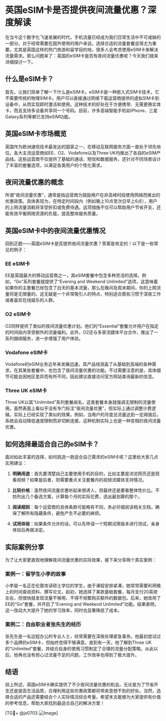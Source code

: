 # 英国eSIM卡是否提供夜间流量优惠？深度解读

在当今这个数字化飞速发展的时代，手机流量已经成为我们日常生活中不可或缺的一部分。对于经常需要在国外使用的用户来说，选择合适的流量套餐显得尤为重要。尤其是英国这样的热门旅游和留学目的地，很多人会考虑使用eSIM卡来解决流量需求。那么问题来了：英国的eSIM卡是否有夜间流量优惠呢？今天我们就来详细探讨一下。

## 什么是eSIM卡？

首先，让我们简单了解一下什么是eSIM卡。eSIM卡是一种嵌入式SIM卡技术，它不需要传统的物理SIM卡。用户可以直接通过网络下载运营商提供的虚拟SIM卡到设备中，从而实现即时激活和使用。这种技术的好处在于方便携带、无需更换实体卡，而且支持多设备共享同一个号码。目前，许多高端智能手机如iPhone、三星Galaxy系列等都已支持eSIM功能。

## 英国eSIM卡市场概览

英国作为欧洲通信技术最发达的国家之一，在移动互联网服务方面一直处于领先地位。各大主流运营商如EE、O2、Vodafone以及Three UK均推出了各自的eSIM产品线。这些运营商不仅提供了基础的通话、短信和数据服务，还针对不同场景设计了丰富的套餐选项，以满足各类用户的个性化需求。

## 夜间流量优惠的概念

所谓“夜间流量优惠”，通常是指运营商为鼓励用户在非高峰时段使用网络而推出的优惠政策。具体表现为，在特定时间段内（例如晚上10点至次日早上6点），用户的上网流量消耗将享受折扣或免费待遇。这项措施不仅可以帮助用户节省开支，还能有效平衡网络资源的负载，提高整体服务质量。

## 英国eSIM卡中的夜间流量优惠情况

回到正题——英国eSIM卡是否提供夜间流量优惠？答案是肯定的！以下是一些常见的例子：

### EE eSIM卡
EE是英国最大的移动运营商之一，其eSIM套餐中包含多种灵活的选择。例如，“Go”系列套餐就提供了“Evening and Weekend Unlimited”选项，这意味着如果你的主套餐已经包含了白天的基本流量，那么在晚间及周末期间，你的上网流量将是无限量的。这无疑是一个非常吸引人的特点，特别适合那些习惯于深夜工作或者喜欢在线娱乐的人群。

### O2 eSIM卡
O2同样提供了类似的夜间流量优惠计划。他们的“Essential”套餐允许用户在指定的时间段内享受额外的流量福利。此外，O2还与多家流媒体平台合作，推出了一系列捆绑服务，进一步增强了用户体验。

### Vodafone eSIM卡
Vodafone的eSIM业务近年来发展迅速，其产品线涵盖了从基础到高端的各种需求。在其某些套餐中，也包含了夜间流量优惠的功能。不过需要注意的是，具体细节可能会因地区差异而有所不同，因此建议直接访问官方网站查询最新的信息。

### Three UK eSIM卡
Three UK以其“Unlimited”系列套餐闻名，这类套餐本身就强调无限制的流量使用。虽然表面上看似乎没有专门标注“夜间流量优惠”，但实际上通过调整计费逻辑，实际上已经实现了类似的效果。例如，当用户的月度总流量达到一定阈值后，系统会自动降低速度限制而非切断连接，这种机制实际上也是一种变相的夜间流量优惠。

## 如何选择最适合自己的eSIM卡？

面对如此丰富的选择，如何挑选一款适合自己需求的eSIM卡呢？这里给大家几点实用建议：

1. **明确用途**：首先要清楚自己主要使用手机的目的，比如主要是浏览网页还是观看视频？如果是后者，则需要重点关注套餐内的视频流媒体支持情况。
   
2. **比较价格**：虽然夜间流量优惠听起来很诱人，但最终还是要看整体性价比。不妨列出几个备选方案，计算每个月的实际花费，选出最划算的那个。

3. **阅读细则**：每个运营商的具体条款可能略有不同，务必仔细阅读相关文档，确保了解所有隐藏条件，避免产生不必要的麻烦。

4. **试用体验**：如果条件允许的话，可以先申请一个短期试用版本进行测试，亲身体验后再做决定。

## 实际案例分享

为了让大家更直观地理解夜间流量优惠的实际效果，接下来分享两个真实案例：

### 案例一：留学生小李的故事
小李是一名正在伦敦攻读硕士学位的学生，由于课程安排紧凑，她常常需要利用晚上的时间查阅资料、撰写论文。起初，她选择了某款基础套餐，每月支付20英镑左右，但很快就发现流量不够用，不得不频繁购买额外的数据包。后来，她改用了EE的“Go”套餐，并开启了“Evening and Weekend Unlimited”功能。结果表明，这一改动大大提升了她的学习效率，同时也显著降低了成本。

### 案例二：自由职业者张先生的经历
张先生是一名远程办公的专业人士，经常需要在深夜处理紧急事务。他最初尝试过多个品牌的eSIM卡，但始终觉得不够满意。直到有一天，他了解到Three UK的“Unlimited”套餐，并结合自身的使用习惯制定了合理的流量分配策略。从此以后，他再也没有担心过流量不足的问题，工作效率也得到了极大提升。

## 结语

综上所述，英国eSIM卡确实提供了不少夜间流量优惠的机会。无论是为了节省开支还是提高生活品质，合理利用这些优惠政策都将带来意想不到的好处。当然，选择合适的产品还需要结合个人实际情况综合考量。希望本文能够为大家提供有价值的参考信息，帮助大家找到最适合自己的解决方案！

[TG💪+ @jx0703 ![Image](https://github.com/user-attachments/assets/dbca1d08-cadb-493c-b0ec-ad6f7a83f270)]